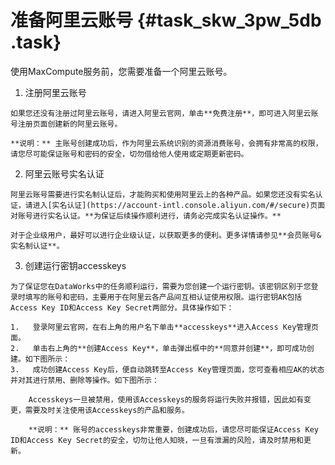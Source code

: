 # 准备阿里云账号 {#task_skw_3pw_5db .task}

使用MaxCompute服务前，您需要准备一个阿里云账号。

1.   注册阿里云账号 

    如果您还没有注册过阿里云账号，请进入阿里云官网，单击**免费注册**，即可进入阿里云账号注册页面创建新的阿里云账号。

    **说明：** 主账号创建成功后，作为阿里云系统识别的资源消费账号，会拥有非常高的权限，请您尽可能保证账号和密码的安全，切勿借给他人使用或定期更新密码。

2.   阿里云账号实名认证 

    阿里云账号需要进行实名制认证后，才能购买和使用阿里云上的各种产品。如果您还没有实名认证，请进入[实名认证](https://account-intl.console.aliyun.com/#/secure)页面对账号进行实名认证。**为保证后续操作顺利进行，请务必完成实名认证操作。**

    对于企业级用户，最好可以进行企业级认证，以获取更多的便利。更多详情请参见**会员账号&实名制认证**。

3.   创建运行密钥accesskeys 

    为了保证您在DataWorks中的任务顺利运行，需要为您创建一个运行密钥。该密钥区别于您登录时填写的账号和密码，主要用于在阿里云各产品间互相认证使用权限。运行密钥AK包括Access Key ID和Access Key Secret两部分。具体操作如下：

    1.   登录阿里云官网，在右上角的用户名下单击**accesskeys**进入Access Key管理页面。 
    2.   单击右上角的**创建Access Key**，单击弹出框中的**同意并创建**，即可成功创建。如下图所示： 
    3.   成功创建Access Key后，便自动跳转至Access Key管理页面，您可查看相应AK的状态并对其进行禁用、删除等操作。如下图所示： 

        Accesskeys一旦被禁用，使用该Accesskeys的服务将运行失败并报错，因此如有变更，需要及时关注使用该Accesskeys的产品和服务。

        **说明：** 账号的accesskeys非常重要，创建成功后，请您尽可能保证Access Key ID和Access Key Secret的安全，切勿让他人知晓，一旦有泄漏的风险，请及时禁用和更新。


